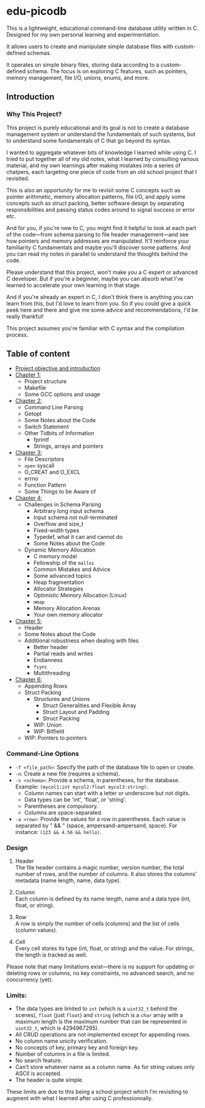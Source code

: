 # edu-picodb

This is a lightweight, educational command-line database utility written in C. Designed for my own personal learning and experimentation.

It allows users to create and manipulate simple database files with custom-defined schemas.

It operates on simple binary files, storing data according to a custom-defined schema. The focus is on exploring C features, such as pointers, memory management, file I/O, unions, enums, and more.

## Introduction

### Why This Project?

This project is purely educational and its goal is not to create a database management system or understand the fundamentals of such systems, but to understand some fundamentals of C that go beyond its syntax.

I wanted to aggregate whatever bits of knowledge I learned while using C. I tried to put together all of my old notes, what I learned by consulting various material, and my own learnings after making mistakes into a series of chatpers, each targeting one piece of code from an old school project that I revisited. 

This is also an opportunity for me to revisit some C concepts such as pointer arithmetic, memory allocation patterns, file I/O, and apply some concepts such as struct packing, better software design by separating responsibilities and passing status codes around to signal success or error etc.

And for you, if you're new to C, you might find it helpful to look at each part of the code—from schema parsing to file header management—and see how pointers and memory addresses are manipulated. It'll reinforce your familiarity C fundamentals and maybe you'll discover some patterns. And you can read my notes in parallel to understand the thoughts behind the code.

Please understand that this project, won't make you a C expert or advanced C developer. But if you're a beginner, maybe you can absorb what I've learned to accelerate your own learning in that stage.

And if you're already an expert in C, I don't think there is anything you can learn from this, but I'd love to learn from you. So if you could give a quick peek here and there and give me some advice and recommendations, I'd be really thankful!

This project assumes you're familiar with C syntax and the compilation process.

## Table of content
- [Project objective and introduction](#introduction)
- [Chapter 1:](./chapters/chapter_1.md)
  - Project structure
  - Makefile
  - Some GCC options and usage
- [Chapter 2:](./chapters/chapter_2.md)
  - Command Line Parsing
  - Getopt
  - Some Notes about the Code
  - Switch Statement
  - Other Tidbits of Information
    - fprintf
    - Strings, arrays and pointers
- [Chapter 3:](./chapters/chapter_3.md)
  - File Descriptors
  - `open` syscall
  - O_CREAT and O_EXCL
  - errno
  - Function Pattern
  - Some Things to be Aware of
- [Chapter 4:](./chapters/chapter_4.md)
   - Challenges in Schema Parsing
      - Arbitrary long input schema
      - Input schema not null-terminated
      - Overflow and size_t
      - Fixed-width types
      - Typedef, what it can and cannot do
      - Some Notes about the Code
   - Dynamic Memory Allocation
      - C memory model
      - Fellowship of the `malloc`
      - Common Mistakes and Advice
      - Some advanced topics
      - Heap fragmentation
      - Allocator Strategies
      - Optimistic Memory Allocation (Linux)
      - `mmap`
      - Memory Allocation Arenas
      - Your own memory allocator
- [Chapter 5:](./chapters/chapter_5.md)
  - Header
  - Some Notes about the Code
  - Additional robustness when dealing with files
    - Better header
    - Partial reads and writes
    - Endianness
    - `fsync`
    - Multithreading
- [Chapter 6:](./chapters/chapter_6.md)
  - Appending Rows
  - Struct Packing
    - Structures and Unions
      - Struct Generalities and Flexible Array
      - Struct Layout and Padding
      - Struct Packing
    - WIP: Union
    - WIP: Bitfield
  - WIP: Pointers to pointers


### Command-Line Options

- `-f <file_path>`: Specify the path of the database file to open or create.
- `-n`: Create a new file (requires a schema).
- `-s <schema>`: Provide a schema, in parentheses, for the database. Example: `(mycol1:int mycol2:float mycol3:string)`.
  - Column names can start with a letter or underscore but not digits.
  - Data types can be 'int', 'float', or 'string'.
  - Parentheses are compulsory.
  - Columns are space-separated.
- `-a <row>`: Provide the values for a row in parentheses. Each value is separated by " && " (space, ampersand-ampersand, space). For instance: `(123 && 4.56 && hello)`.

### Design

1. Header  
   The file header contains a magic number, version number, the total number of rows, and the number of columns. It also stores the columns’ metadata (name length, name, data type).

2. Column  
   Each column is defined by its name length, name and a data type (int, float, or string).

3. Row  
   A row is simply the number of cells (columns) and the list of cells (column values).

4. Cell  
   Every cell stores its type (int, float, or string) and the value. For strings, the length is tracked as well.

Please note that many limitations exist—there is no support for updating or deleting rows or columns, no key constraints, no advanced search, and no concurrency (yet).
  
### Limits:
- The data types are limited to `int` (which is a `uint32_t` behind the scenes), `float` (just `float`) and `string` (which is a `char` array with a maximum length is the maximum number that can be represented in `uint32_t`, which is $4294967295$).
- All CRUD operations are not implemented except for appending rows.
- No column name unicity verification.
- No concepts of key, primary key and foreign key.
- Number of columns in a file is limited.
- No search feature.
- Can't store whatever name as a column name. As for string values only ASCII is accepted.
- The header is quite simple.

These limits are due to this being a school project which I'm revisiting to augment with what I learned after using C professionnally.
